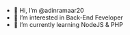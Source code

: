 - 👋 Hi, I’m @adinramaar20
- 👀 I’m interested in Back-End Feveloper
- 🌱 I’m currently learning NodeJS & PHP

<!---
adinramaar20/adinramaar20 is a ✨ special ✨ repository because its `README.md` (this file) appears on your GitHub profile.
You can click the Preview link to take a look at your changes.
--->
